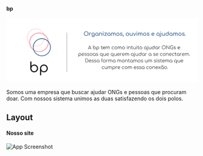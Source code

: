 #### bp  

![Logo](readme/bp.png)


Somos uma empresa que buscar ajudar ONGs e pessoas que procuram doar.
Com nossos sistema unimos as duas satisfazendo os dois polos.


## Layout

#### Nosso site
![App Screenshot](https://drive.google.com/file/d/1YkaWNAvxP9L8HRnLMKLWF_dM_HDdt2zl/view?usp=sharing)
